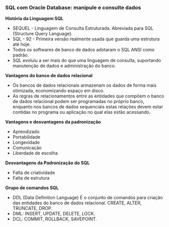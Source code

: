 ### SQL com Oracle Database: manipule e consulte dados

**História da Linguagem SQL**
- SEQUEL - Linguagem de Consulta Estruturada. Abreviada para SQL (Structure Query Language).
- SQL - 92 - Primeira versão realmente usada que guarda uma estrutura até hoje.
- Todos os softwares de banco de dados adotaram o SQL ANSI como padrão.
- SQL evoluiu a ser mais do que uma linguagem de consulta, suportando manutenção de dados e administração do banco.

**Vantagens do banco de dados relacional**
- Os bancos de dados relacionais armazenam os dados de forma mais otimizada, economizando espaço em disco.
- As regras de relacionamentos entre as entidades que compõem o banco de dados relacional podem ser programadas no próprio banco, enquanto nos bancos de dados sequenciais estas relações devem estar contidas no programa ou aplicação no qual elas estão acessando.

**Vantagens e desvantagens da padronização**
- Aprendizado
- Portabilidade
- Longevidade
- Comunicação
- Liberdade de escolha

**Desvantagens da Padronização do SQL**
- Falta de criatividade
- Falta de estrutura

**Grupo de comandos SQL**
- DDL (Data Definition Language) É o conjunto de comandos para criação das entidades do banco de dados relacional. CREATE, ALTER, TRUNCATE, DROP.
- DML: INSERT, UPDATE, DELETE, LOCK.
- DCL: COMMIT, ROLLBACK, SAVEPOINT.